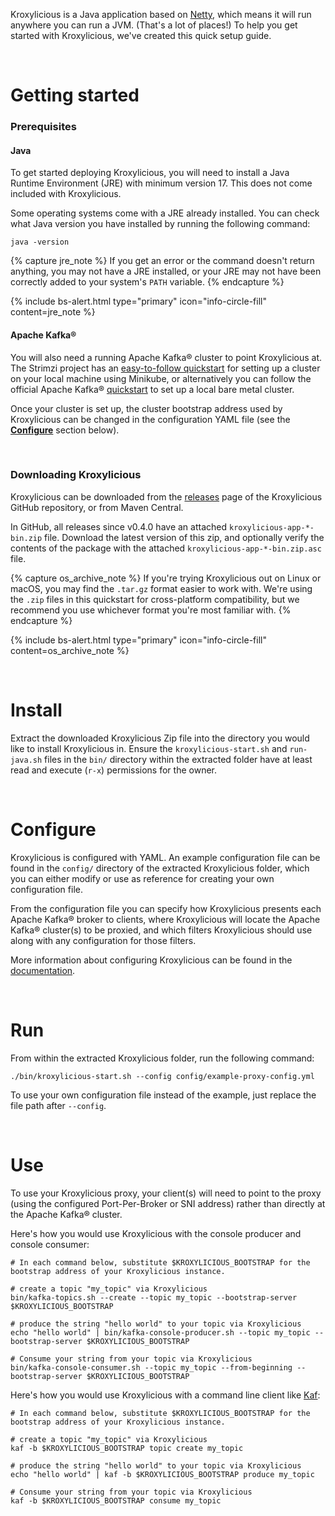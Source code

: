 Kroxylicious is a Java application based on [Netty](https://netty.io/), which means it will run anywhere you can run a JVM. (That's a lot of places!)
To help you get started with Kroxylicious, we've created this quick setup guide.

<br />

# Getting started

### Prerequisites

#### Java

To get started deploying Kroxylicious, you will need to install a Java Runtime Environment (JRE) with minimum version 17. This does not come included with Kroxylicious.

Some operating systems come with a JRE already installed. You can check what Java version you have installed by running the following command:

```shell
java -version
```

{% capture jre_note %}
If you get an error or the command doesn't return anything, you may not have a JRE installed, or your JRE may not have been correctly added to your system's `PATH` variable.
{% endcapture %}

{% include bs-alert.html type="primary" icon="info-circle-fill" content=jre_note %}

#### Apache Kafka®

You will also need a running Apache Kafka® cluster to point Kroxylicious at. The Strimzi project has an [easy-to-follow quickstart](https://strimzi.io/quickstarts/) for setting up a cluster on your local machine using Minikube, or alternatively you can follow the official Apache Kafka® [quickstart](https://kafka.apache.org/documentation/#quickstart) to set up a local bare metal cluster.

Once your cluster is set up, the cluster bootstrap address used by Kroxylicious can be changed in the configuration YAML file (see the [**Configure**](#configure) section below).

<br />

### Downloading Kroxylicious

Kroxylicious can be downloaded from the [releases](https://github.com/kroxylicious/kroxylicious/releases) page of the Kroxylicious GitHub repository, or from Maven Central.

In GitHub, all releases since v0.4.0 have an attached `kroxylicious-app-*-bin.zip` file. Download the latest version of this zip, and optionally verify the contents of the package with the attached `kroxylicious-app-*-bin.zip.asc` file.

{% capture os_archive_note %}
If you're trying Kroxylicious out on Linux or macOS, you may find the `.tar.gz` format easier to work with. We're using the `.zip` files in this quickstart for cross-platform compatibility, but we recommend you use whichever format you're most familiar with.
{% endcapture %}

{% include bs-alert.html type="primary" icon="info-circle-fill" content=os_archive_note %}

<br />

# Install

Extract the downloaded Kroxylicious Zip file into the directory you would like to install Kroxylicious in.
Ensure the `kroxylicious-start.sh` and `run-java.sh` files in the `bin/` directory within the extracted folder have at least read and execute (`r-x`) permissions for the owner.

<br />

# Configure

Kroxylicious is configured with YAML. An example configuration file can be found in the `config/` directory of the extracted Kroxylicious folder, which you can either modify or use as reference for creating your own configuration file.

From the configuration file you can specify how Kroxylicious presents each Apache Kafka® broker to clients, where Kroxylicious will locate the Apache Kafka® cluster(s) to be proxied, and which filters Kroxylicious should use along with any configuration for those filters.

More information about configuring Kroxylicious can be found in the [documentation](https://kroxylicious.io/kroxylicious/#_deploying_proxies).

<br />

# Run

From within the extracted Kroxylicious folder, run the following command:

```shell
./bin/kroxylicious-start.sh --config config/example-proxy-config.yml
```

To use your own configuration file instead of the example, just replace the file path after `--config`.

<br />

# Use

To use your Kroxylicious proxy, your client(s) will need to point to the proxy (using the configured Port-Per-Broker or SNI address) rather than directly at the Apache Kafka® cluster.

Here's how you would use Kroxylicious with the console producer and console consumer:

```shell
# In each command below, substitute $KROXYLICIOUS_BOOTSTRAP for the bootstrap address of your Kroxylicious instance.

# create a topic "my_topic" via Kroxylicious
bin/kafka-topics.sh --create --topic my_topic --bootstrap-server $KROXYLICIOUS_BOOTSTRAP

# produce the string "hello world" to your topic via Kroxylicious
echo "hello world" | bin/kafka-console-producer.sh --topic my_topic --bootstrap-server $KROXYLICIOUS_BOOTSTRAP

# Consume your string from your topic via Kroxylicious
bin/kafka-console-consumer.sh --topic my_topic --from-beginning --bootstrap-server $KROXYLICIOUS_BOOTSTRAP
```

Here's how you would use Kroxylicious with a command line client like [Kaf](https://github.com/birdayz/kaf):

```shell
# In each command below, substitute $KROXYLICIOUS_BOOTSTRAP for the bootstrap address of your Kroxylicious instance.

# create a topic "my_topic" via Kroxylicious
kaf -b $KROXYLICIOUS_BOOTSTRAP topic create my_topic

# produce the string "hello world" to your topic via Kroxylicious
echo "hello world" | kaf -b $KROXYLICIOUS_BOOTSTRAP produce my_topic

# Consume your string from your topic via Kroxylicious
kaf -b $KROXYLICIOUS_BOOTSTRAP consume my_topic
```

